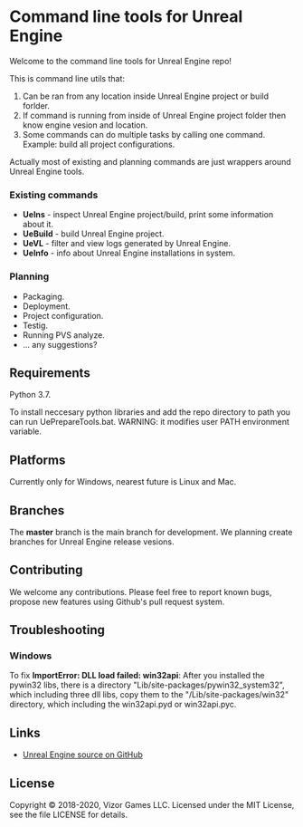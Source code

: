 Command line tools for Unreal Engine
====================================

Welcome to the command line tools for Unreal Engine repo!

This is command line utils that:
1. Can be ran from any location inside Unreal Engine project or build forlder.
2. If command is running from inside of Unreal Engine project folder then know engine vesion and location.
3. Some commands can do multiple tasks by calling one command. Example: build all project configurations.

Actually most of existing and planning commands are just wrappers around Unreal Engine tools.

### Existing commands

- **UeIns** - inspect Unreal Engine project/build, print some information about it.
- **UeBuild** - build Unreal Engine project.
- **UeVL** - filter and view logs generated by Unreal Engine.
- **UeInfo** - info about Unreal Engine installations in system.

### Planning

- Packaging.
- Deployment.
- Project configuration.
- Testig.
- Running PVS analyze.
- ... any suggestions?

Requirements
------------

Python 3.7.

To install neccesary python libraries and add the repo directory to path you can run UePrepareTools.bat. WARNING: it modifies user PATH environment variable.

Platforms
---------

Currently only for Windows, nearest future is Linux and Mac.

Branches
--------

The **master** branch is the main branch for development. We planning create branches for Unreal Engine release vesions.

Contributing
------------

We welcome any contributions. Please feel free to report known bugs, propose new features using Github's pull request system.

Troubleshooting
------------

### Windows

To fix **ImportError: DLL load failed: win32api**: After you installed the pywin32 libs, there is a directory "Lib/site-packages/pywin32_system32", which including three dll libs, copy them to the "/Lib/site-packages/win32" directory, which including the win32api.pyd or win32api.pyc.

Links
-----

* [Unreal Engine source on GitHub](https://github.com/EpicGames/UnrealEngine)

License
-----

Copyright © 2018-2020, Vizor Games LLC. Licensed under the MIT License, see the file LICENSE for details.